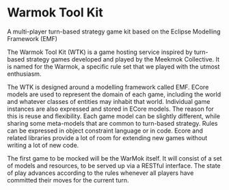 Warmok Tool Kit
===============

A multi-player turn-based strategy game kit based on the Eclipse Modelling Framework (EMF)

The Warmok Tool Kit (WTK) is a game hosting service inspired by turn-based strategy games developed and played by the Meekmok Collective. It is named for the Warmok, a specific rule set that we played with the utmost enthusiasm.

The WTK is designed around a modelling framework called EMF. ECore models are used to represent the domain of each game, including the world and whatever classes of entities may inhabit that world. Individual game instances are also expressed and stored in ECore models. The reason for this is reuse and flexibility. Each game model can be slightly different, while sharing some meta-models that are common to turn-based strategy. Rules can be expressed in object constraint language or in code. Ecore and related libraries provide a lot of room for extending new games without writing a lot of new code.

The first game to be mocked will be the WarMok itself. It will consist of a set of models and resources, to be served up via a RESTful interface. The state of play advances according to the rules whenever all players have committed their moves for the current turn.